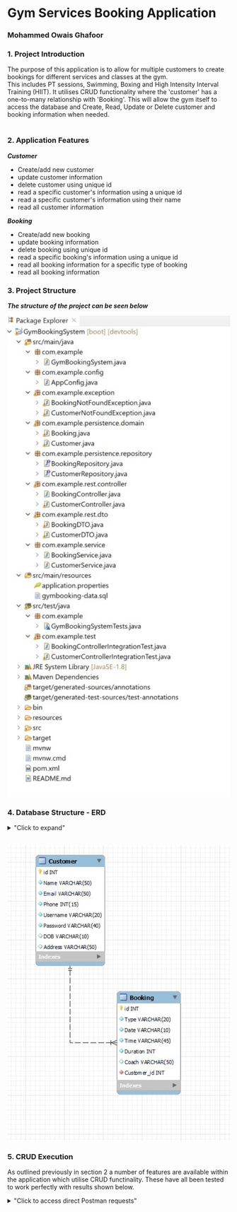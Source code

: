 # Gym Services Booking Application
### Mohammed Owais Ghafoor

### 1. Project Introduction

The purpose of this application is to allow for multiple customers to create bookings for different services and classes at the gym.<br>
This includes PT sessions, Swimming, Boxing and High Intensity Interval Training (HIIT). It utilises CRUD functionality where the 'customer' has a one-to-many relationship with 'Booking'. 
This will allow the gym itself to access the database and Create, Read, Update or Delete customer and booking information when needed.<br>
<br>

### 2. Application Features

***Customer***

* Create/add new customer <br>
* update customer information <br>
* delete customer using unique id <br>
* read a specific customer's information using a unique id <br>
* read a specific customer's information using their name <br>
* read all customer information <br>

***Booking***

* Create/add new booking <br>
* update booking information <br>
* delete booking using unique id <br>
* read a specific booking's information using a unique id <br>
* read all booking information for a specific type of booking <br>
* read all booking information <br>

### 3. Project Structure

***The structure of the project can be seen below***
<br>
<p align="center">
<img width="650" src=imgs/Project-Structure.jpg>
</p>

### 4. Database Structure - ERD

<details>
<summary>"Click to expand"</summary>


</details>

<br>
<p align="center">
<img width="650" src=imgs/Database-Diagram.jpg>
</p>

### 5. CRUD Execution

As outlined previously in section 2 a number of features are available within the application which utilise CRUD functinality. These have all been tested to work perfectly with results shown below.

<details>
<summary>"Click to access direct Postman requests"</summary>

shorturl.at/suwRT

</details>

